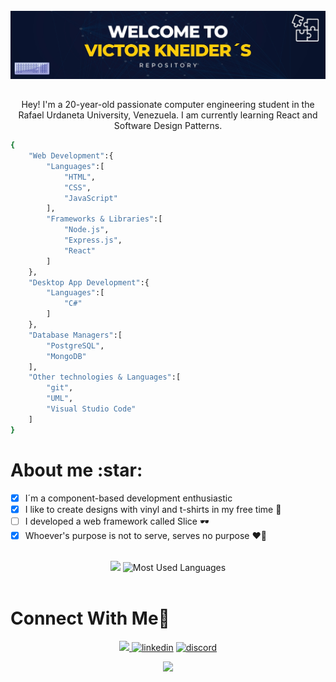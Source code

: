<br>

<div align="center"> <img src="https://raw.githubusercontent.com/VKneider/VKneider/main/banner.jpg">   </div>


##

<p align="center"> Hey! I'm a 20-year-old passionate computer engineering student in the Rafael Urdaneta University, Venezuela. I am currently learning React and Software Design Patterns.

```sh
{
    "Web Development":{
        "Languages":[
            "HTML",
            "CSS",
            "JavaScript"
        ],
        "Frameworks & Libraries":[
            "Node.js",
            "Express.js",
            "React"
        ]
    },
    "Desktop App Development":{
        "Languages":[
            "C#"
        ]
    },
    "Database Managers":[
        "PostgreSQL",
        "MongoDB"
    ],
    "Other technologies & Languages":[
        "git",
        "UML",
        "Visual Studio Code"
    ]
}
```

<h1>About me :star:</h1>

- [x] I´m a component-based development enthusiastic 
- [x] I like to create designs with vinyl and t-shirts in my free time 👕
- [ ] I developed a web framework called Slice 🕶️
- [x] Whoever's purpose is not to serve, serves no purpose ❤️‍🔥

<br> 
<div align=center>
    <img  width=396 src="https://github-readme-stats.vercel.app/api?username=vkneider&show_icons=true&theme=react&border_color=61dafb"/>
     <img src = "https://github-readme-stats.vercel.app/api/top-langs/?username=vkneider&show_icons=true&layout=compact&theme=react" alt="Most Used Languages">
    </a>
</div>

<br>

<h1>Connect With Me🤝</h1>

<!--icons and links-->
<p align="center">
<a href="https://mail.google.com/mail/u/0/?source=mailto&to=victorkneider@gmail.com&fs=1&tf=cm"> <img src="https://img.shields.io/badge/Gmail-D14836?style=for-the-badge&logo=gmail&logoColor=white">  </a>
<a href="https://www.linkedin.com/in/victor-kneider-a71034207/" target="blank"><img  src="https://img.shields.io/badge/LinkedIn-0077B5?style=for-the-badge&logo=linkedin&logoColor=white" alt="linkedin" /></a>
<a href="https://discord.gg/mHkTdQ5mTB" target="blank"><img src="https://img.shields.io/badge/Discord-5865F2?style=for-the-badge&logo=discord&logoColor=white" alt="discord" /></a>
  
</p>


<!--profile visit count-->
<div align="center">
  
[![](https://visitcount.itsvg.in/api?id=VKneider&label=Profile%20Views&color=1&icon=1&pretty=true)](https://visitcount.itsvg.in)
  
</div>

<br>



